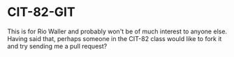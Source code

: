 # CIT-82-GIT
This is for Rio Waller and probably won't be of much interest to anyone else.  Having said that, perhaps someone in the CIT-82 class would like to fork it and try sending me a pull request?
